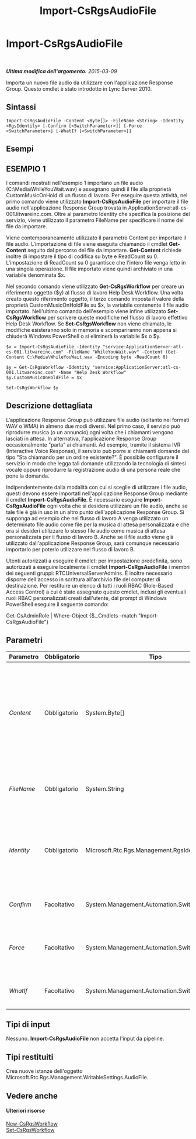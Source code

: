 ﻿---
title: Import-CsRgsAudioFile
TOCTitle: Import-CsRgsAudioFile
ms:assetid: ae9dfd76-9b3e-4c51-9692-39d1fe8e430b
ms:mtpsurl: https://technet.microsoft.com/it-it/library/Gg412830(v=OCS.15)
ms:contentKeyID: 49301657
ms.date: 08/24/2015
mtps_version: v=OCS.15
ms.translationtype: HT
---

# Import-CsRgsAudioFile

 

_**Ultima modifica dell'argomento:** 2015-03-09_

Importa un nuovo file audio da utilizzare con l'applicazione Response Group. Questo cmdlet è stato introdotto in Lync Server 2010.

## Sintassi

    Import-CsRgsAudioFile -Content <Byte[]> -FileName <String> -Identity <RgsIdentity> [-Confirm [<SwitchParameter>]] [-Force <SwitchParameter>] [-WhatIf [<SwitchParameter>]]

## Esempi

## ESEMPIO 1

I comandi mostrati nell'esempio 1 importano un file audio (C:\\Media\\WhileYouWait.wav) e assegnano quindi il file alla proprietà CustomMusicOnHold di un flusso di lavoro. Per eseguire questa attività, nel primo comando viene utilizzato **Import-CsRgsAudioFile** per importare il file audio nell'applicazione Response Group trovata in ApplicationServer:atl-cs-001.litwareinc.com. Oltre al parametro Identity che specifica la posizione del servizio, viene utilizzato il parametro FileName per specificare il nome del file da importare.

Viene contemporaneamente utilizzato il parametro Content per importare il file audio. L'importazione di file viene eseguita chiamando il cmdlet **Get-Content** seguito dal percorso del file da importare. **Get-Content** richiede inoltre di impostare il tipo di codifica su byte e ReadCount su 0. L'impostazione di ReadCount su 0 garantisce che l'intero file venga letto in una singola operazione. Il file importato viene quindi archiviato in una variabile denominata $x.

Nel secondo comando viene utilizzato **Get-CsRgsWorkflow** per creare un riferimento oggetto ($y) al flusso di lavoro Help Desk Workflow. Una volta creato questo riferimento oggetto, il terzo comando imposta il valore della proprietà CustomMusicOnHoldFile su $x, la variabile contenente il file audio importato. Nell'ultimo comando dell'esempio viene infine utilizzato **Set-CsRgsWorkflow** per scrivere queste modifiche nel flusso di lavoro effettivo Help Desk Workflow. Se **Set-CsRgsWorkflow** non viene chiamato, le modifiche esisteranno solo in memoria e scompariranno non appena si chiuderà Windows PowerShell o si eliminerà la variabile $x o $y.

    $x = Import-CsRgsAudioFile -Identity "service:ApplicationServer:atl-cs-001.litwareinc.com" -FileName "WhileYouWait.wav" -Content (Get-Content C:\Media\WhileYouWait.wav -Encoding byte -ReadCount 0)
    
    $y = Get-CsRgsWorkflow -Identity "service:ApplicationServer:atl-cs-001.litwareinc.com" -Name "Help Desk Workflow"
    $y.CustomMusicOnHoldFile = $x
    
    Set-CsRgsWorkflow $y

## Descrizione dettagliata

L'applicazione Response Group può utilizzare file audio (soltanto nei formati WAV o WMA) in almeno due modi diversi. Nel primo caso, il servizio può riprodurre musica (o un annuncio) ogni volta che i chiamanti vengono lasciati in attesa. In alternativa, l'applicazione Response Group occasionalmente "parla" ai chiamanti. Ad esempio, tramite il sistema IVR (Interactive Voice Response), il servizio può porre ai chiamanti domande del tipo "Sta chiamando per un ordine esistente?". È possibile configurare il servizio in modo che legga tali domande utilizzando la tecnologia di sintesi vocale oppure riprodurre la registrazione audio di una persona reale che pone la domanda.

Indipendentemente dalla modalità con cui si sceglie di utilizzare i file audio, questi devono essere importati nell'applicazione Response Group mediante il cmdlet **Import-CsRgsAudioFile**. È necessario eseguire **Import-CsRgsAudioFile** ogni volta che si desidera utilizzare un file audio, anche se tale file è già in uso in un altro punto dell'applicazione Response Group. Si supponga ad esempio che nel flusso di lavoro A venga utilizzato un determinato file audio come file per la musica di attesa personalizzata e che ora si desideri utilizzare lo stesso file audio come musica di attesa personalizzata per il flusso di lavoro B. Anche se il file audio viene già utilizzato dall'applicazione Response Group, sarà comunque necessario importarlo per poterlo utilizzare nel flusso di lavoro B.

Utenti autorizzati a eseguire il cmdlet: per impostazione predefinita, sono autorizzati a eseguire localmente il cmdlet **Import-CsRgsAudioFile** i membri dei seguenti gruppi: RTCUniversalServerAdmins. È inoltre necessario disporre dell'accesso in scrittura all'archivio file del computer di destinazione. Per restituire un elenco di tutti i ruoli RBAC (Role-Based Access Control) a cui è stato assegnato questo cmdlet, inclusi gli eventuali ruoli RBAC personalizzati creati dall'utente, dal prompt di Windows PowerShell eseguire il seguente comando:

Get-CsAdminRole | Where-Object {$\_.Cmdlets –match "Import-CsRgsAudioFile"}

## Parametri


<table>
<colgroup>
<col style="width: 25%" />
<col style="width: 25%" />
<col style="width: 25%" />
<col style="width: 25%" />
</colgroup>
<thead>
<tr class="header">
<th>Parametro</th>
<th>Obbligatorio</th>
<th>Tipo</th>
<th>Descrizione</th>
</tr>
</thead>
<tbody>
<tr class="odd">
<td><p><em>Content</em></p></td>
<td><p>Obbligatorio</p></td>
<td><p>System.Byte[]</p></td>
<td><p>Il contenuto attuale del file audio da importare. Nella proprietà Content vengono inseriti i dati chiamando il cmdlet <strong>Get-Content</strong>. Quando si chiama <strong>Get-Content</strong>, impostare il parametro Encoding su byte e il parametro ReadCount su 0. Per informazioni dettagliate, vedere la sezione relativa agli esempi in questo argomento.</p></td>
</tr>
<tr class="even">
<td><p><em>FileName</em></p></td>
<td><p>Obbligatorio</p></td>
<td><p>System.String</p></td>
<td><p>Nome del file audio da importare. Ad esempio, il nome del file per il file C:\Media\Welcome.wav è questo: Welcome.wav.</p></td>
</tr>
<tr class="odd">
<td><p><em>Identity</em></p></td>
<td><p>Obbligatorio</p></td>
<td><p>Microsoft.Rtc.Rgs.Management.RgsIdentity</p></td>
<td><p>Identità del servizio in cui importare il file audio. Deve essere lo stesso servizio in cui è ospitata l'applicazione Response Group. Ad esempio: -Identity &quot;service:ApplicationServer:atl-cs-001.litwareinc.com&quot;.</p></td>
</tr>
<tr class="even">
<td><p><em>Confirm</em></p></td>
<td><p>Facoltativo</p></td>
<td><p>System.Management.Automation.SwitchParameter</p></td>
<td><p>Viene visualizzata una richiesta di conferma prima di eseguire il comando.</p></td>
</tr>
<tr class="odd">
<td><p><em>Force</em></p></td>
<td><p>Facoltativo</p></td>
<td><p>System.Management.Automation.SwitchParameter</p></td>
<td><p>Consente di non visualizzare i messaggi relativi agli errori non irreversibili che possono verificarsi durante l'esecuzione del comando.</p></td>
</tr>
<tr class="even">
<td><p><em>WhatIf</em></p></td>
<td><p>Facoltativo</p></td>
<td><p>System.Management.Automation.SwitchParameter</p></td>
<td><p>Descrive ciò che accadrebbe se si eseguisse il comando senza eseguirlo realmente.</p></td>
</tr>
</tbody>
</table>


## Tipi di input

Nessuno. **Import-CsRgsAudioFile** non accetta l'input da pipeline.

## Tipi restituiti

Crea nuove istanze dell'oggetto Microsoft.Rtc.Rgs.Management.WritableSettings.AudioFile.

## Vedere anche

#### Ulteriori risorse

[New-CsRgsWorkflow](new-csrgsworkflow.md)  
[Set-CsRgsWorkflow](set-csrgsworkflow.md)

